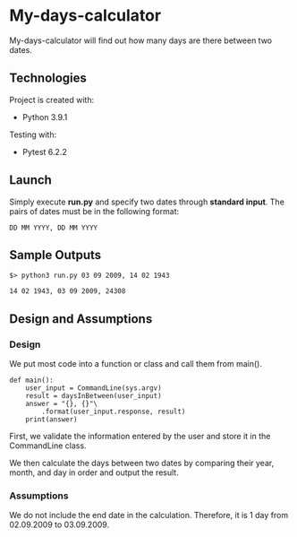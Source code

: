 # My-days-calculator
My-days-calculator will find out how many days are there between two dates.
## Technologies
Project is created with:
* Python 3.9.1

Testing with:
* Pytest 6.2.2
## Launch
Simply execute **run.py** and specify two dates through **standard input**.
The pairs of dates must be in the following format:
```
DD MM YYYY, DD MM YYYY
```
## Sample Outputs
```
$> python3 run.py 03 09 2009, 14 02 1943

14 02 1943, 03 09 2009, 24308
```
## Design and Assumptions
### Design
We put most code into a function or class and call them from main().  
```
def main():
    user_input = CommandLine(sys.argv)
    result = daysInBetween(user_input)
    answer = "{}, {}"\
        .format(user_input.response, result)
    print(answer)
```
First, we validate the information entered by the user and store it in the CommandLine class.

We then calculate the days between two dates by comparing their year, month, and day in order and output the result.
### Assumptions
We do not include the end date in the calculation. Therefore, it is 1 day from 02.09.2009 to 03.09.2009.
